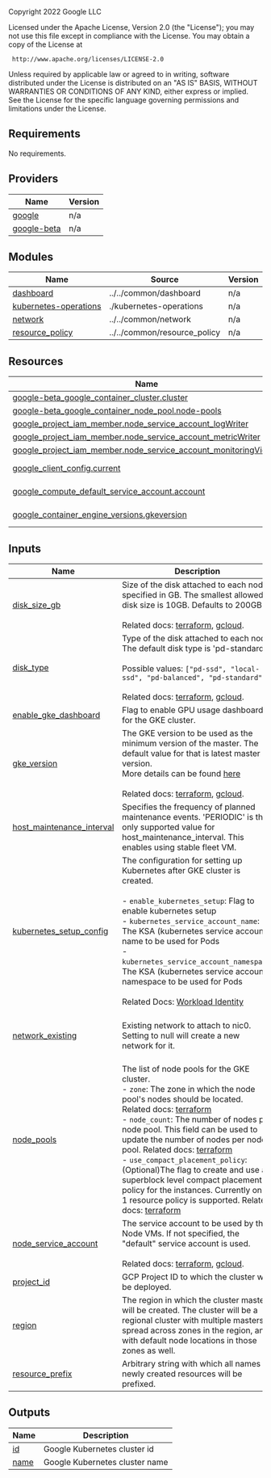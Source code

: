 <!-- BEGINNING OF PRE-COMMIT-TERRAFORM DOCS HOOK -->
Copyright 2022 Google LLC

Licensed under the Apache License, Version 2.0 (the "License");
you may not use this file except in compliance with the License.
You may obtain a copy of the License at

     http://www.apache.org/licenses/LICENSE-2.0

Unless required by applicable law or agreed to in writing, software
distributed under the License is distributed on an "AS IS" BASIS,
WITHOUT WARRANTIES OR CONDITIONS OF ANY KIND, either express or implied.
See the License for the specific language governing permissions and
limitations under the License.

## Requirements

No requirements.

## Providers

| Name | Version |
|------|---------|
| <a name="provider_google"></a> [google](#provider\_google) | n/a |
| <a name="provider_google-beta"></a> [google-beta](#provider\_google-beta) | n/a |

## Modules

| Name | Source | Version |
|------|--------|---------|
| <a name="module_dashboard"></a> [dashboard](#module\_dashboard) | ../../common/dashboard | n/a |
| <a name="module_kubernetes-operations"></a> [kubernetes-operations](#module\_kubernetes-operations) | ./kubernetes-operations | n/a |
| <a name="module_network"></a> [network](#module\_network) | ../../common/network | n/a |
| <a name="module_resource_policy"></a> [resource\_policy](#module\_resource\_policy) | ../../common/resource_policy | n/a |

## Resources

| Name | Type |
|------|------|
| [google-beta_google_container_cluster.cluster](https://registry.terraform.io/providers/hashicorp/google-beta/latest/docs/resources/google_container_cluster) | resource |
| [google-beta_google_container_node_pool.node-pools](https://registry.terraform.io/providers/hashicorp/google-beta/latest/docs/resources/google_container_node_pool) | resource |
| [google_project_iam_member.node_service_account_logWriter](https://registry.terraform.io/providers/hashicorp/google/latest/docs/resources/project_iam_member) | resource |
| [google_project_iam_member.node_service_account_metricWriter](https://registry.terraform.io/providers/hashicorp/google/latest/docs/resources/project_iam_member) | resource |
| [google_project_iam_member.node_service_account_monitoringViewer](https://registry.terraform.io/providers/hashicorp/google/latest/docs/resources/project_iam_member) | resource |
| [google_client_config.current](https://registry.terraform.io/providers/hashicorp/google/latest/docs/data-sources/client_config) | data source |
| [google_compute_default_service_account.account](https://registry.terraform.io/providers/hashicorp/google/latest/docs/data-sources/compute_default_service_account) | data source |
| [google_container_engine_versions.gkeversion](https://registry.terraform.io/providers/hashicorp/google/latest/docs/data-sources/container_engine_versions) | data source |

## Inputs

| Name | Description | Type | Default | Required |
|------|-------------|------|---------|:--------:|
| <a name="input_disk_size_gb"></a> [disk\_size\_gb](#input\_disk\_size\_gb) | Size of the disk attached to each node, specified in GB. The smallest allowed disk size is 10GB. Defaults to 200GB.<br><br>Related docs: [terraform](https://registry.terraform.io/providers/hashicorp/google/latest/docs/resources/container_cluster#disk_size_gb), [gcloud](https://cloud.google.com/sdk/gcloud/reference/container/clusters/create#--disk-size). | `number` | `200` | no |
| <a name="input_disk_type"></a> [disk\_type](#input\_disk\_type) | Type of the disk attached to each node. The default disk type is 'pd-standard'<br><br>Possible values: `["pd-ssd", "local-ssd", "pd-balanced", "pd-standard"]`<br><br>Related docs: [terraform](https://registry.terraform.io/providers/hashicorp/google/latest/docs/resources/container_cluster#disk_type), [gcloud](https://cloud.google.com/sdk/gcloud/reference/container/clusters/create#--disk-type). | `string` | `"pd-ssd"` | no |
| <a name="input_enable_gke_dashboard"></a> [enable\_gke\_dashboard](#input\_enable\_gke\_dashboard) | Flag to enable GPU usage dashboards for the GKE cluster. | `bool` | `true` | no |
| <a name="input_gke_version"></a> [gke\_version](#input\_gke\_version) | The GKE version to be used as the minimum version of the master. The default value for that is latest master version.<br>More details can be found [here](https://cloud.google.com/kubernetes-engine/versioning#specifying_cluster_version)<br><br>Related docs: [terraform](https://registry.terraform.io/providers/hashicorp/google/latest/docs/resources/container_cluster#name), [gcloud](https://cloud.google.com/sdk/gcloud/reference/container/clusters/create#--name). | `string` | `null` | no |
| <a name="input_host_maintenance_interval"></a> [host\_maintenance\_interval](#input\_host\_maintenance\_interval) | Specifies the frequency of planned maintenance events. 'PERIODIC' is th only supported value for host\_maintenance\_interval. This enables using stable fleet VM. | `string` | `"PERIODIC"` | no |
| <a name="input_kubernetes_setup_config"></a> [kubernetes\_setup\_config](#input\_kubernetes\_setup\_config) | The configuration for setting up Kubernetes after GKE cluster is created.<br><br>- `enable_kubernetes_setup`: Flag to enable kubernetes setup<br>- `kubernetes_service_account_name`: The KSA (kubernetes service account) name to be used for Pods<br>- `kubernetes_service_account_namespace`: The KSA (kubernetes service account) namespace to be used for Pods<br><br>Related Docs: [Workload Identity](https://cloud.google.com/kubernetes-engine/docs/how-to/workload-identity) | <pre>object({<br>    enable_kubernetes_setup              = bool,<br>    kubernetes_service_account_name      = string,<br>    kubernetes_service_account_namespace = string<br>  })</pre> | <pre>{<br>  "enable_kubernetes_setup": true,<br>  "kubernetes_service_account_name": "aiinfra-gke-sa",<br>  "kubernetes_service_account_namespace": "default"<br>}</pre> | no |
| <a name="input_network_existing"></a> [network\_existing](#input\_network\_existing) | Existing network to attach to nic0. Setting to null will create a new network for it. | <pre>object({<br>    network_name    = string<br>    subnetwork_name = string<br>  })</pre> | `null` | no |
| <a name="input_node_pools"></a> [node\_pools](#input\_node\_pools) | The list of node pools for the GKE cluster.<br>- `zone`: The zone in which the node pool's nodes should be located. Related docs: [terraform](https://registry.terraform.io/providers/hashicorp/google/latest/docs/resources/container_node_pool.html#node_locations)<br>- `node_count`: The number of nodes per node pool. This field can be used to update the number of nodes per node pool. Related docs: [terraform](https://registry.terraform.io/providers/hashicorp/google/latest/docs/resources/container_node_pool.html#node_count)<br>- `use_compact_placement_policy`: (Optional)The flag to create and use a superblock level compact placement policy for the instances. Currently only 1 resource policy is supported. Related docs: [terraform](https://registry.terraform.io/providers/hashicorp/google/latest/docs/resources/container_node_pool.html#policy_name) | <pre>list(object({<br>    zone                         = string,<br>    node_count                   = number,<br>    use_compact_placement_policy = optional(bool, false)<br>  }))</pre> | `[]` | no |
| <a name="input_node_service_account"></a> [node\_service\_account](#input\_node\_service\_account) | The service account to be used by the Node VMs. If not specified, the "default" service account is used.<br><br>Related docs: [terraform](https://registry.terraform.io/providers/hashicorp/google/latest/docs/resources/container_cluster#nested_node_config), [gcloud](https://cloud.google.com/sdk/gcloud/reference/container/clusters/create#--service-account). | `string` | `null` | no |
| <a name="input_project_id"></a> [project\_id](#input\_project\_id) | GCP Project ID to which the cluster will be deployed. | `string` | n/a | yes |
| <a name="input_region"></a> [region](#input\_region) | The region in which the cluster master will be created. The cluster will be a regional cluster with multiple masters spread across zones in the region, and with default node locations in those zones as well. | `string` | n/a | yes |
| <a name="input_resource_prefix"></a> [resource\_prefix](#input\_resource\_prefix) | Arbitrary string with which all names of newly created resources will be prefixed. | `string` | n/a | yes |

## Outputs

| Name | Description |
|------|-------------|
| <a name="output_id"></a> [id](#output\_id) | Google Kubernetes cluster id |
| <a name="output_name"></a> [name](#output\_name) | Google Kubernetes cluster name |
<!-- END OF PRE-COMMIT-TERRAFORM DOCS HOOK -->
